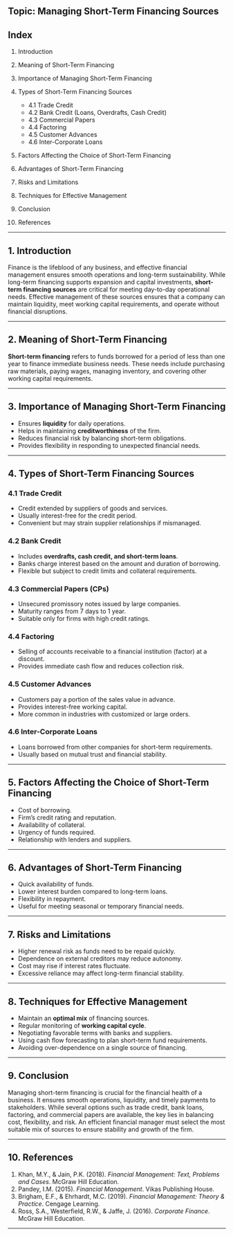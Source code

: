 **Topic:** Managing Short-Term Financing Sources
---

## **Index**

1. Introduction
2. Meaning of Short-Term Financing
3. Importance of Managing Short-Term Financing
4. Types of Short-Term Financing Sources

   * 4.1 Trade Credit
   * 4.2 Bank Credit (Loans, Overdrafts, Cash Credit)
   * 4.3 Commercial Papers
   * 4.4 Factoring
   * 4.5 Customer Advances
   * 4.6 Inter-Corporate Loans
5. Factors Affecting the Choice of Short-Term Financing
6. Advantages of Short-Term Financing
7. Risks and Limitations
8. Techniques for Effective Management
9. Conclusion
10. References

---

## **1. Introduction**

Finance is the lifeblood of any business, and effective financial management ensures smooth operations and long-term sustainability. While long-term financing supports expansion and capital investments, **short-term financing sources** are critical for meeting day-to-day operational needs. Effective management of these sources ensures that a company can maintain liquidity, meet working capital requirements, and operate without financial disruptions.

---

## **2. Meaning of Short-Term Financing**

**Short-term financing** refers to funds borrowed for a period of less than one year to finance immediate business needs. These needs include purchasing raw materials, paying wages, managing inventory, and covering other working capital requirements.

---

## **3. Importance of Managing Short-Term Financing**

* Ensures **liquidity** for daily operations.
* Helps in maintaining **creditworthiness** of the firm.
* Reduces financial risk by balancing short-term obligations.
* Provides flexibility in responding to unexpected financial needs.

---

## **4. Types of Short-Term Financing Sources**

### **4.1 Trade Credit**

* Credit extended by suppliers of goods and services.
* Usually interest-free for the credit period.
* Convenient but may strain supplier relationships if mismanaged.

### **4.2 Bank Credit**

* Includes **overdrafts, cash credit, and short-term loans**.
* Banks charge interest based on the amount and duration of borrowing.
* Flexible but subject to credit limits and collateral requirements.

### **4.3 Commercial Papers (CPs)**

* Unsecured promissory notes issued by large companies.
* Maturity ranges from 7 days to 1 year.
* Suitable only for firms with high credit ratings.

### **4.4 Factoring**

* Selling of accounts receivable to a financial institution (factor) at a discount.
* Provides immediate cash flow and reduces collection risk.

### **4.5 Customer Advances**

* Customers pay a portion of the sales value in advance.
* Provides interest-free working capital.
* More common in industries with customized or large orders.

### **4.6 Inter-Corporate Loans**

* Loans borrowed from other companies for short-term requirements.
* Usually based on mutual trust and financial stability.

---

## **5. Factors Affecting the Choice of Short-Term Financing**

* Cost of borrowing.
* Firm’s credit rating and reputation.
* Availability of collateral.
* Urgency of funds required.
* Relationship with lenders and suppliers.

---

## **6. Advantages of Short-Term Financing**

* Quick availability of funds.
* Lower interest burden compared to long-term loans.
* Flexibility in repayment.
* Useful for meeting seasonal or temporary financial needs.

---

## **7. Risks and Limitations**

* Higher renewal risk as funds need to be repaid quickly.
* Dependence on external creditors may reduce autonomy.
* Cost may rise if interest rates fluctuate.
* Excessive reliance may affect long-term financial stability.

---

## **8. Techniques for Effective Management**

* Maintain an **optimal mix** of financing sources.
* Regular monitoring of **working capital cycle**.
* Negotiating favorable terms with banks and suppliers.
* Using cash flow forecasting to plan short-term fund requirements.
* Avoiding over-dependence on a single source of financing.

---

## **9. Conclusion**

Managing short-term financing is crucial for the financial health of a business. It ensures smooth operations, liquidity, and timely payments to stakeholders. While several options such as trade credit, bank loans, factoring, and commercial papers are available, the key lies in balancing cost, flexibility, and risk. An efficient financial manager must select the most suitable mix of sources to ensure stability and growth of the firm.

---

## **10. References**

1. Khan, M.Y., & Jain, P.K. (2018). *Financial Management: Text, Problems and Cases*. McGraw Hill Education.
2. Pandey, I.M. (2015). *Financial Management*. Vikas Publishing House.
3. Brigham, E.F., & Ehrhardt, M.C. (2019). *Financial Management: Theory & Practice*. Cengage Learning.
4. Ross, S.A., Westerfield, R.W., & Jaffe, J. (2016). *Corporate Finance*. McGraw Hill Education.

---
